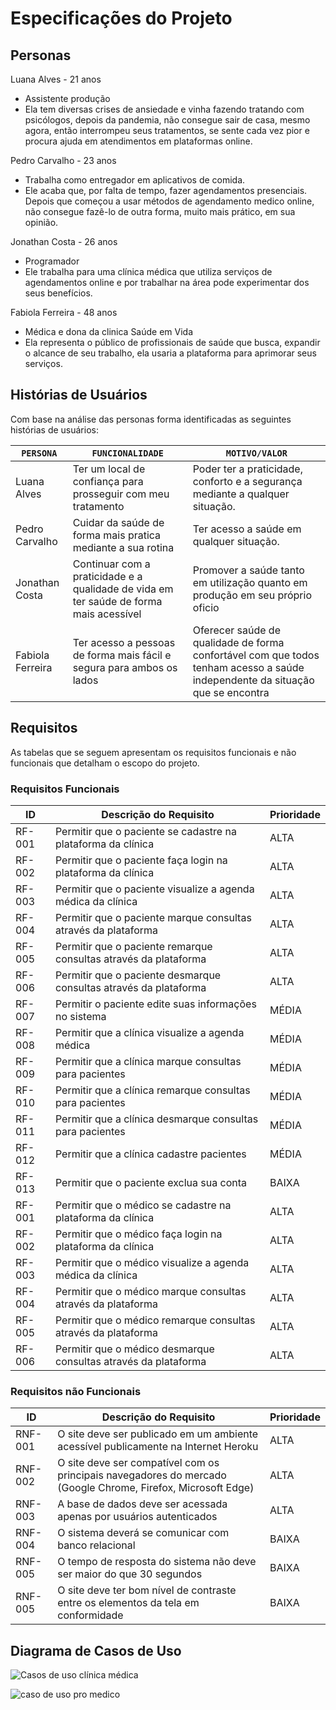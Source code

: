 # Especificações do Projeto

## Personas

Luana Alves - 21 anos

- Assistente produção
- Ela tem diversas crises de ansiedade e vinha fazendo tratando com psicólogos, depois da pandemia, não consegue sair de casa, mesmo agora, então interrompeu seus tratamentos, se sente cada vez pior e procura ajuda em atendimentos em plataformas online.

Pedro Carvalho - 23 anos

- Trabalha como entregador em aplicativos de comida.
- Ele acaba que, por falta de tempo, fazer agendamentos presenciais. Depois que começou a usar métodos de agendamento medico online, não consegue fazê-lo de outra forma, muito mais prático, em sua opinião. 

Jonathan Costa - 26 anos

- Programador
- Ele trabalha para uma clínica médica que utiliza serviços de agendamentos online e por trabalhar na área pode experimentar dos seus benefícios.

Fabiola Ferreira - 48 anos

- Médica e dona da clinica Saúde em Vida
- Ela representa o público de profissionais de saúde que busca, expandir o alcance de seu trabalho, ela usaria a plataforma para aprimorar seus serviços.


## Histórias de Usuários

Com base na análise das personas forma identificadas as seguintes histórias de usuários:

| `PERSONA`         | `FUNCIONALIDADE`                                                                    | `MOTIVO/VALOR`                                                                                                     |
| ----------------- | ----------------------------------------------------------------------------------- | ------------------------------------------------------------------------------------------------------------------ |
| Luana Alves       | Ter um local de confiança para prosseguir com meu tratamento | Poder ter a praticidade, conforto e a segurança mediante a qualquer situação. |
| Pedro Carvalho    | Cuidar da saúde de forma mais pratica mediante a sua rotina                         | Ter acesso a saúde em qualquer situação.                     |
| Jonathan Costa    | Continuar com a praticidade e a qualidade de vida em ter saúde de forma mais acessível                                | Promover a saúde tanto em utilização quanto em produção em seu próprio oficio                                                                 |
| Fabiola Ferreira  | Ter acesso a pessoas de forma mais fácil e segura para ambos os lados                               | Oferecer saúde de qualidade de forma confortável com que todos tenham acesso a saúde independente da situação que se encontra          |

## Requisitos

As tabelas que se seguem apresentam os requisitos funcionais e não funcionais que detalham o escopo do projeto.

### Requisitos Funcionais

| ID     | Descrição do Requisito                                            | Prioridade |
| ------ | ----------------------------------------------------------------- | ---------- |
| RF-001 | Permitir que o paciente se cadastre na plataforma da clínica      | ALTA       |
| RF-002 | Permitir que o paciente faça login na plataforma da clínica       | ALTA       |
| RF-003 | Permitir que o paciente visualize a agenda médica da clínica      | ALTA       |
| RF-004 | Permitir que o paciente marque consultas através da plataforma    | ALTA       |
| RF-005 | Permitir que o paciente remarque consultas através da plataforma  | ALTA       |
| RF-006 | Permitir que o paciente desmarque consultas através da plataforma | ALTA       |
| RF-007 | Permitir o paciente edite suas informações no sistema             | MÉDIA      |
| RF-008 | Permitir que a clínica visualize a agenda médica                  | MÉDIA      |
| RF-009 | Permitir que a clínica marque consultas para pacientes            | MÉDIA      |
| RF-010 | Permitir que a clínica remarque consultas para pacientes          | MÉDIA      |
| RF-011 | Permitir que a clínica desmarque consultas para pacientes         | MÉDIA      |
| RF-012 | Permitir que a clínica cadastre pacientes                         | MÉDIA      |
| RF-013 | Permitir que o paciente exclua sua conta                          | BAIXA      |
| RF-001 | Permitir que o médico se cadastre na plataforma da clínica        | ALTA       |
| RF-002 | Permitir que o médico faça login na plataforma da clínica         | ALTA       |
| RF-003 | Permitir que o médico visualize a agenda médica da clínica        | ALTA       |
| RF-004 | Permitir que o médico marque consultas através da plataforma      | ALTA       |
| RF-005 | Permitir que o médico remarque consultas através da plataforma    | ALTA       |
| RF-006 | Permitir que o médico desmarque consultas através da plataforma   | ALTA       |

### Requisitos não Funcionais

| ID      | Descrição do Requisito                                                                                       | Prioridade |
| ------- | ------------------------------------------------------------------------------------------------------------ | ---------- |
| RNF-001 | O site deve ser publicado em um ambiente acessível publicamente na Internet Heroku                           | ALTA       |
| RNF-002 | O site deve ser compatível com os principais navegadores do mercado (Google Chrome, Firefox, Microsoft Edge) | ALTA       |
| RNF-003 | A base de dados deve ser acessada apenas por usuários autenticados                                           | ALTA       |
| RNF-004 | O sistema deverá se comunicar com banco relacional                                                           | BAIXA      |
| RNF-005 | O tempo de resposta do sistema não deve ser maior do que 30 segundos                                         | BAIXA      |
| RNF-005 | O site deve ter bom nível de contraste entre os elementos da tela em conformidade                            | BAIXA      |

## Diagrama de Casos de Uso

![Casos de uso clínica médica](https://user-images.githubusercontent.com/71783235/188753824-1e43696c-747f-406a-8a17-a9bdd6f475b8.jpg)

![caso de uso pro medico](https://user-images.githubusercontent.com/71783235/188758525-ed301051-3594-4125-894d-a5adc1f63267.jpg)

